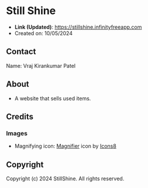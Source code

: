 # Still Shine

- **Link (Updated)**: https://stillshine.infinityfreeapp.com
- Created on: 10/05/2024

## Contact

Name: Vraj Kirankumar Patel

## About

- A website that sells used items.

## Credits

### Images

- Magnifying icon: [Magnifier](https://icons8.com/icon/132/search) icon by [Icons8](https://icons8.com/)

## Copyright

Copyright (c) 2024 StillShine. All rights reserved.
